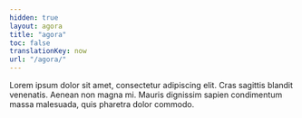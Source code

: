 ```yaml
---
hidden: true
layout: agora
title: "agora"
toc: false
translationKey: now
url: "/agora/"
---
```


Lorem ipsum dolor sit amet, consectetur adipiscing elit. Cras sagittis blandit venenatis. Aenean non magna mi. Mauris dignissim sapien condimentum massa malesuada, quis pharetra dolor commodo. 
